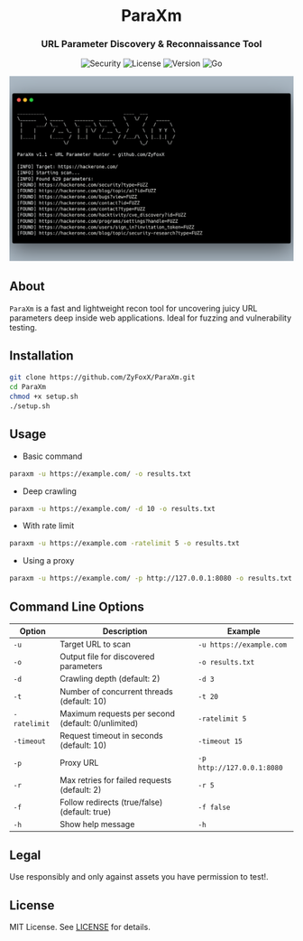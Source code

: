 <h1 align="center">ParaXm</h1>
<h3 align="center">URL Parameter Discovery & Reconnaissance Tool</h3>

<p align="center">
  <img src="https://img.shields.io/badge/Security-Reconnaissance-FF3621?style=for-the-badge&logo=icloud&logoColor=white" alt="Security"/> <img src="https://img.shields.io/badge/License-MIT-yellow?style=for-the-badge&logo=open-source-initiative&logoColor=white" alt="License"/>
  <img src="https://img.shields.io/badge/Version-1.1-007ACC?style=for-the-badge&logo=azurepipelines&logoColor=white" alt="Version"/> <img src="https://img.shields.io/badge/Go-1.20+-00ADD8?style=for-the-badge&logo=go&logoColor=white" alt="Go"/>
</p>


![ParaXm Logo](assets/ParaXm.png)


## About

`ParaXm` is a fast and lightweight recon tool for uncovering juicy URL parameters deep inside web applications. Ideal for fuzzing and vulnerability testing.


## Installation

```bash
git clone https://github.com/ZyFoxX/ParaXm.git
cd ParaXm
chmod +x setup.sh
./setup.sh
```


## Usage

- Basic command
```sh
paraxm -u https://example.com/ -o results.txt
```
- Deep crawling
```sh
paraxm -u https://example.com/ -d 10 -o results.txt
```
- With rate limit
```sh
paraxm -u https://example.com -ratelimit 5 -o results.txt
```
- Using a proxy
```sh
paraxm -u https://example.com/ -p http://127.0.0.1:8080 -o results.txt
```


## Command Line Options

| Option       | Description                                   | Example                         |
|--------------|-----------------------------------------------|---------------------------------|
| `-u`         | Target URL to scan                            | `-u https://example.com`        |
| `-o`         | Output file for discovered parameters         | `-o results.txt`                |
| `-d`         | Crawling depth (default: 2)                   | `-d 3`                          |
| `-t`         | Number of concurrent threads (default: 10)    | `-t 20`                         |
| `-ratelimit` | Maximum requests per second (default: 0/unlimited) | `-ratelimit 5`              |
| `-timeout`   | Request timeout in seconds (default: 10)      | `-timeout 15`                   |
| `-p`         | Proxy URL                                     | `-p http://127.0.0.1:8080`      |
| `-r`         | Max retries for failed requests (default: 2)  | `-r 5`                          |
| `-f`         | Follow redirects (true/false) (default: true) | `-f false`                      |
| `-h`         | Show help message                             | `-h`                            |


## Legal

Use responsibly and only against assets you have permission to test!.


## License

MIT License. See [LICENSE](LICENSE) for details.
